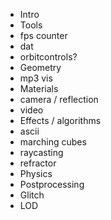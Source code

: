 - Intro
- Tools
 - fps counter
 - dat
 - orbitcontrols?
- Geometry
 - mp3 vis
- Materials
 - camera / reflection
 - video
- Effects / algorithms
 - ascii
 - marching cubes
 - raycasting
 - refractor
- Physics
- Postprocessing
 - Glitch
- LOD
